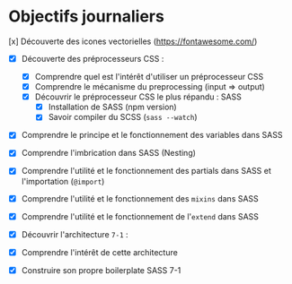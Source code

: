 # Objectifs journaliers
[x] Découverte des icones vectorielles (https://fontawesome.com/)
  * [x] Découverte des préprocesseurs CSS :
    * [x] Comprendre quel est l'intérêt d'utiliser un préprocesseur CSS 
    * [x] Comprendre le mécanisme du preprocessing (input => output)
    * [x] Découvrir le préprocesseur CSS le plus répandu : SASS
      * [x] Installation de SASS (npm version)
      * [x] Savoir compiler du SCSS (`sass --watch`)
  * [x] Comprendre le principe et le fonctionnement des variables dans SASS
  * [x] Comprendre l'imbrication dans SASS (Nesting)
  * [x] Comprendre l'utilité et le fonctionnement des partials dans SASS et l'importation (`@import`)
  * [x] Comprendre l'utilité et le fonctionnement des `mixins` dans SASS
  * [x] Comprendre l'utilité et le fonctionnement de l'`extend` dans SASS
  * [x] Découvrir l'architecture `7-1` :
  * [x] Comprendre l'intérêt de cette architecture
  * [x] Construire son propre boilerplate SASS 7-1

